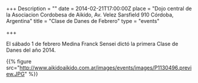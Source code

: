 +++
Description = ""
date = 2014-02-21T17:00:00Z
place = "Dojo central de la Asociacion Cordobesa de Aikido, Av. Velez Sarsfield 910 Córdoba, Argentina"
title = "Clase de Danes de Febrero"
type = "events"

+++

El sábado 1 de febrero Medina Franck Sensei dictó la primera Clase de Danes del año 2014.

{{% figure src="http://www.aikidoaikido.com.ar/images/events/images/P1130496.preview.JPG" %}}

